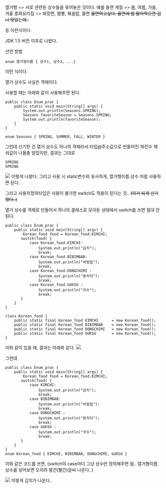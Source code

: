 열거형 => 서로 관련된 상수들을 묶어놓은 것이다.
예를 들면
계절 >> 봄, 여름, 가을, 겨울
중화요리집 >> 짜장면, 짬뽕, 볶음밥, 울면 ~~울면먹고싶다. 울면에 밥 말아먹으면 겁나 맛있는데..~~

등 이런식이다.

JDK 1.5 버전 이후로 나왔다.

선언 방법
```
enum 열거형이름 { 상수1, 상수2, ...} 
```
이런 식이다.

열거 상수도 사실은 객체이다.

사용할 때는 아래와 같이 사용해주면 된다.
```
public class Enum_prac {
    public static void main(String[] args) {
        System.out.println(Seasons.SPRING); 
        Seasons favoriteSeason = Seasons.SPRING;
        System.out.println(favoriteSeason); 
    }
}

enum Seasons { SPRING, SUMMER, FALL, WINTER }
```

그런데 신기한 건 열거 상수도 하나의 객체라서 타입@주소값으로 만들어진 16진수 해쉬값이 나올줄 알았지만, 결과는 그대로 
```
SPRING
SPRING
````

![](https://velog.velcdn.com/images/tjdtn4484/post/12a33cc5-7ad0-4825-b846-31e1811c3e94/image.png)
이렇게 나왔다.
그리고 사용 시 static변수와 유사하게,
열거형이름.상수 처럼 사용하면 된다.

그리고 사용자정의타입은 사용이 불가한 switch도 적용이 된다는 것..
~~(이거 되게 신기했다..)~~

열거 상수를 객체로 만들어서 하나의 클래스로 모아둔 상태에서 switch를 쓰면 절대 안된다.


```
public class Enum_prac {
    public static void main(String[] args) {
        Korean_food food = Korean_food.KIMCHI;
       switch(food) {
           case Korean_food.KIMCHI:
               System.out.println("김치");
               break;
           case Korean_food.BIBIMBAB:
               System.out.println("비빔밥");
               break;
           case Korean_food.DONGCHIMI :
               System.out.println("동치미");
               break;
           case Korean_food.GUKSU :
               System.out.println("국수");
               break;
       }
    }
}

class Korean_food {
    public static final Korean_food KIMCHI      = new Korean_food();
    public static final Korean_food BIBIMBAB    = new Korean_food();
    public static final Korean_food DONGCHIMI   = new Korean_food();
    public static final Korean_food GUKSU       = new Korean_food();
}
```
이와 같이 있을 때,
결과는 아래와 같다.
![](https://velog.velcdn.com/images/tjdtn4484/post/ef222bf6-2fd7-4045-8706-90bae52ac2ce/image.png)

그런데 
```
public class Enum_prac {
    public static void main(String[] args) {
        Korean_food food = Korean_food.KIMCHI;
       switch(food) {
           case KIMCHI:
               System.out.println("김치");
               break;
           case BIBIMBAB:
               System.out.println("비빔밥");
               break;
           case DONGCHIMI :
               System.out.println("동치미");
               break;
           case GUKSU :
               System.out.println("국수");
               break;
       }
    }
}
enum Korean_food { KIMCHI, BIBIMBAB, DONGCHIMI, GUKSU }
```
이와 같은 코드를 쓰면,
(switch의 case마다 그냥 상수만 정의해주면 됨..
열거형이름.상수를 넣어보면 오히려 벌건(빨간)글씨 나온다..)

![](https://velog.velcdn.com/images/tjdtn4484/post/4e184eb4-c9a4-4690-94b1-d3205a94044e/image.png)
이렇게 김치가 나온다..
